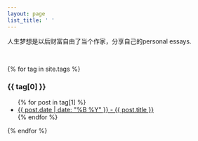 ```yaml
---
layout: page
list_title: ' '
---
```


人生梦想是以后财富自由了当个作家，分享自己的personal essays.

<br />

{% for tag in site.tags %}
  <h3>{{ tag[0] }}</h3>
  <ul>
    {% for post in tag[1] %}
      <li><a href="{{ post.url }}">{{ post.date | date: "%B %Y" }} - {{ post.title }}</a></li>
    {% endfor %}
  </ul>
{% endfor %}